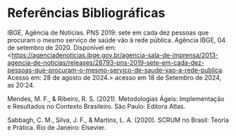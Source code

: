 # Referências Bibliográficas

IBGE, Agência de Notícias. PNS 2019: sete em cada dez pessoas que procuram o mesmo serviço de saúde vão à rede pública. Agência IBGE, 04 de setembro de 2020. Disponível em: <https://agenciadenoticias.ibge.gov.br/agencia-sala-de-imprensa/2013-agencia-de-noticias/releases/28793-pns-2019-sete-em-cada-dez-pessoas-que-procuram-o-mesmo-servico-de-saude-vao-a-rede-publica. Acesso em: 28 de agosto de 2024.> acesso em 18 de Setembro de 2024, as 20:24.

Mendes, M. F., & Ribeiro, R. S. (2021). Metodologias Ágeis: Implementação e Resultados no Contexto Brasileiro. São Paulo: Editora Atlas.

Sabbagh, C. M., Silva, J. F., & Martins, L. A. (2020). SCRUM no Brasil: Teoria e Prática. Rio de Janeiro: Elsevier.
